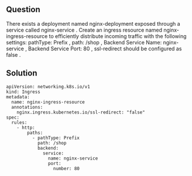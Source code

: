 ## Question

There exists a deployment named nginx-deployment exposed through a service called nginx-service . Create an ingress resource named nginx-ingress-resource to efficiently distribute incoming traffic with the following settings: pathType: Prefix , path: /shop , Backend Service Name: nginx-service , Backend Service Port: 80 , ssl-redirect should be configured as false .

## Solution

```
apiVersion: networking.k8s.io/v1
kind: Ingress
metadata:
  name: nginx-ingress-resource
  annotations:
    nginx.ingress.kubernetes.io/ssl-redirect: "false"
spec:
  rules:
    - http:
        paths:
          - pathType: Prefix
            path: /shop
            backend:
              service:
                name: nginx-service
                port:
                  number: 80
```
